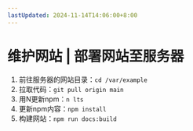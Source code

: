 ```yaml
---
lastUpdated: 2024-11-14T14:06:00+8:00
---
```


# 维护网站 | 部署网站至服务器

1. 前往服务器的网站目录：```cd /var/example```
2. 拉取代码：```git pull origin main```
3. 用N更新npm：```n lts```
4. 更新npm内容：```npm install```
5. 构建网站：```npm run docs:build```